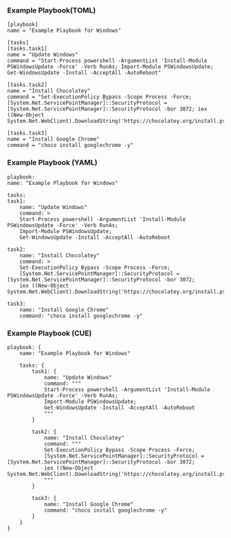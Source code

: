### Example Playbook(TOML)
    [playbook]
    name = "Example Playbook for Windows"

    [tasks]
    [tasks.task1]
    name = "Update Windows"
    command = "Start-Process powershell -ArgumentList 'Install-Module PSWindowsUpdate -Force' -Verb RunAs; Import-Module PSWindowsUpdate; Get-WindowsUpdate -Install -AcceptAll -AutoReboot"

    [tasks.task2]
    name = "Install Chocolatey"
    command = "Set-ExecutionPolicy Bypass -Scope Process -Force; [System.Net.ServicePointManager]::SecurityProtocol = [System.Net.ServicePointManager]::SecurityProtocol -bor 3072; iex ((New-Object System.Net.WebClient).DownloadString('https://chocolatey.org/install.ps1'))"

    [tasks.task3]
    name = "Install Google Chrome"
    command = "choco install googlechrome -y"

### Example Playbook (YAML)
    playbook:
    name: "Example Playbook for Windows"

    tasks:
    task1:
        name: "Update Windows"
        command: >
        Start-Process powershell -ArgumentList 'Install-Module PSWindowsUpdate -Force' -Verb RunAs; 
        Import-Module PSWindowsUpdate; 
        Get-WindowsUpdate -Install -AcceptAll -AutoReboot

    task2:
        name: "Install Chocolatey"
        command: >
        Set-ExecutionPolicy Bypass -Scope Process -Force; 
        [System.Net.ServicePointManager]::SecurityProtocol = [System.Net.ServicePointManager]::SecurityProtocol -bor 3072; 
        iex ((New-Object System.Net.WebClient).DownloadString('https://chocolatey.org/install.ps1'))

    task3:
        name: "Install Google Chrome"
        command: "choco install googlechrome -y"

### Example Playbook (CUE)
    playbook: {
        name: "Example Playbook for Windows"

        tasks: {
            task1: {
                name: "Update Windows"
                command: """
                Start-Process powershell -ArgumentList 'Install-Module PSWindowsUpdate -Force' -Verb RunAs; 
                Import-Module PSWindowsUpdate; 
                Get-WindowsUpdate -Install -AcceptAll -AutoReboot
                """
            }

            task2: {
                name: "Install Chocolatey"
                command: """
                Set-ExecutionPolicy Bypass -Scope Process -Force; 
                [System.Net.ServicePointManager]::SecurityProtocol = [System.Net.ServicePointManager]::SecurityProtocol -bor 3072; 
                iex ((New-Object System.Net.WebClient).DownloadString('https://chocolatey.org/install.ps1'))
                """
            }

            task3: {
                name: "Install Google Chrome"
                command: "choco install googlechrome -y"
            }
        }
    }